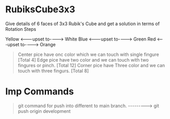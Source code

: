 # RubiksCube3x3
Give details of 6 faces of 3x3 Rubik's Cube and get a solution in terms of Rotation Steps 

Yellow	<---upset to----> White 
Blue	<---upset to----> Green
Red		<---upset to----> Orange

> Center pice have onc color which we can touch with single fingure [Total 4]
> Edge pice have two color and we can touch with two fingures or pinch. [Total 12]
> Corner pice have Three color and we can touch with three fingurs. [Total 8]



Imp Commands
============

> git command for push into different to main branch. ---------> git push origin development
